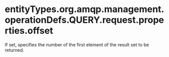 # entityTypes.org.amqp.management.operationDefs.QUERY.request.properties.offset

If set, specifies the number of the first element of the result set to be returned.

